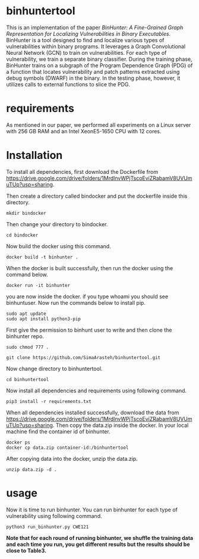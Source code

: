 # binhuntertool

This is an implementation of the paper *BinHunter: A Fine-Grained Graph Representation for Localizing Vulnerabilities in Binary Executables*. BinHunter is a tool designed to find and localize various types of vulnerabilities within binary programs. It leverages a Graph Convolutional Neural Network (GCN) to train on vulnerabilities. For each type of vulnerability, we train a separate binary classifier. During the training phase, BinHunter trains on a subgraph of the Program Dependence Graph (PDG) of a function that locates vulnerability and patch patterns extracted using debug symbols (DWARF) in the binary. In the testing phase, however, it utilizes calls to external functions to slice the PDG.
# requirements

As mentioned in our paper, we performed all experiments on a Linux server with 256 GB RAM and an Intel XeonE5-1650 CPU with 12 cores. 


# Installation

To install all dependencies, first download the Dockerfile from https://drive.google.com/drive/folders/1MrdlnvWPjTscoEviZRabamV8UVUmuTUp?usp=sharing.

Then create a directory called bindocker and put the dockerfile inside this directory. 

```
mkdir bindocker
```
Then change your directory to bindocker.

```
cd bindocker
```

Now build the docker using this command.

```
docker build -t binhunter .
```

When the docker is built successfully, then run the docker using the command below.

```
docker run -it binhunter
```

you are now inside the docker. if you type whoami you should see binhuntuser. Now run the commands below to install pip.

```
sudo apt update
sudo apt install python3-pip
```

First give the permission to binhunt user to write and then clone the binhunter repo.

```
sudo chmod 777 .

git clone https://github.com/SimaArasteh/binhuntertool.git
```
Now change directory to binhuntertool. 
```
cd binhuntertool
```
Now install all dependencies and requirements using following command.

```
pip3 install -r requirements.txt

```
When all dependencies installed successfully, download the data from https://drive.google.com/drive/folders/1MrdlnvWPjTscoEviZRabamV8UVUmuTUp?usp=sharing. Then copy the data.zip inside the docker. In your local machine find the container id of binhunter. 

```
docker ps
docker cp data.zip container-id:/binhuntertool
```
After copying data into the docker, unzip the data.zip.

```
unzip data.zip -d .
```

# usage

Now it is time to run binhunter. You can run binhunter for each type of vulnerability using following command.
```
python3 run_binhunter.py CWE121 
```

**Note that for each round of running binhunter, we shuffle the training data and each time you run, you get different results but the results should be close to Table3.**
